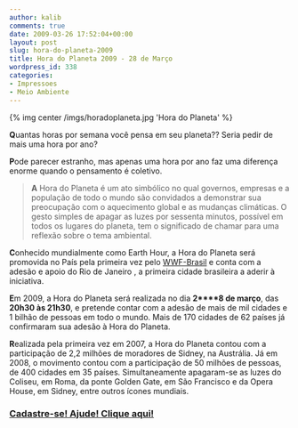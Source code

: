 ```yaml
---
author: kalib
comments: true
date: 2009-03-26 17:52:04+00:00
layout: post
slug: hora-do-planeta-2009
title: Hora do Planeta 2009 - 28 de Março
wordpress_id: 338
categories:
- Impressoes
- Meio Ambiente
---
```


{% img center /imgs/horadoplaneta.jpg 'Hora do Planeta' %}

**Q**uantas horas por semana você pensa em seu planeta?? Seria pedir de mais uma hora por ano?

**P**ode parecer estranho, mas apenas uma hora por ano faz uma diferença enorme quando o pensamento é coletivo.


> **A** Hora do Planeta é um ato simbólico no qual governos, empresas e a população de todo o mundo são convidados a demonstrar sua preocupação com o aquecimento global e as mudanças climáticas. O gesto simples de apagar as luzes por sessenta minutos, possível em todos os lugares do planeta, tem o significado de chamar para uma reflexão sobre o tema ambiental.

**C**onhecido mundialmente como Earth Hour, a Hora do Planeta será promovida no País pela primeira vez pelo [WWF-Brasil](https://www.wwf.org.br/informacoes/horadoplaneta/) e conta com a adesão e apoio do Rio de Janeiro , a primeira cidade brasileira a aderir à iniciativa.

**E**m 2009, a Hora do Planeta será realizada no dia **2****8 de março**, das **20h30 às 21h30**, e pretende contar com a adesão de mais de mil cidades e 1 bilhão de pessoas em todo o mundo. Mais de 170 cidades de 62 países já confirmaram sua adesão à Hora do Planeta.

**R**ealizada pela primeira vez em 2007, a Hora do Planeta contou com a participação de 2,2 milhões de moradores de Sidney, na Austrália. Já em 2008, o movimento contou com a participação de 50 milhões de pessoas, de 400 cidades em 35 países. Simultaneamente apagaram-se as luzes do Coliseu, em Roma, da ponte Golden Gate, em São Francisco e da Opera House, em Sidney, entre outros ícones mundiais.




### [Cadastre-se! Ajude! Clique aqui!](https://www.earthhour.org/signup/br:pt-BR?subscribed=1)